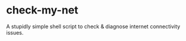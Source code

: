 # check-my-net
A stupidly simple shell script to check &amp; diagnose internet connectivity issues.

